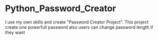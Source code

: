 # Python_Password_Creator
I use my own skills and create "Password Creator Project". This project create one powerfull password also users can change password length if they want
